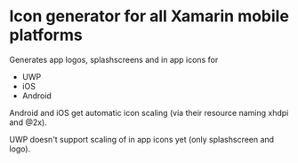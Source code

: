 # Icon generator for all Xamarin mobile platforms

Generates app logos, splashscreens and in app icons for
* UWP
* iOS
* Android

Android and iOS get automatic icon scaling (via their resource naming xhdpi and @2x).

UWP doesn't support scaling of in app icons yet (only splashscreen and logo).